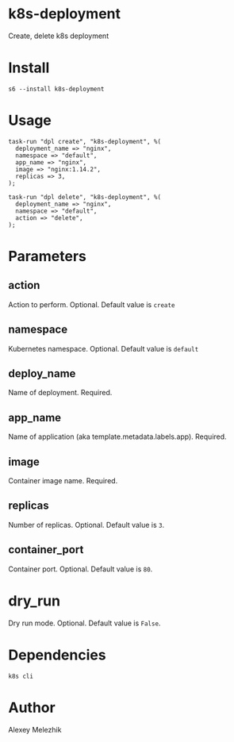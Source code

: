 # k8s-deployment

Create, delete k8s deployment

# Install

    s6 --install k8s-deployment

# Usage

    task-run "dpl create", "k8s-deployment", %(
      deployment_name => "nginx",
      namespace => "default",
      app_name => "nginx",
      image => "nginx:1.14.2",
      replicas => 3,
    );

    task-run "dpl delete", "k8s-deployment", %(
      deployment_name => "nginx",
      namespace => "default",
      action => "delete",
    );

# Parameters

## action

Action to perform. Optional. Default value is `create`

## namespace

Kubernetes namespace. Optional. Default value is `default`

## deploy_name

Name of deployment. Required.

## app_name

Name of application (aka template.metadata.labels.app). Required.

## image

Container image name. Required.

## replicas

Number of replicas. Optional. Default value is `3`.

## container_port

Container port. Optional. Default value is `80`.

# dry_run

Dry run mode. Optional. Default value is `False`.

# Dependencies

`k8s cli`

# Author

Alexey Melezhik
